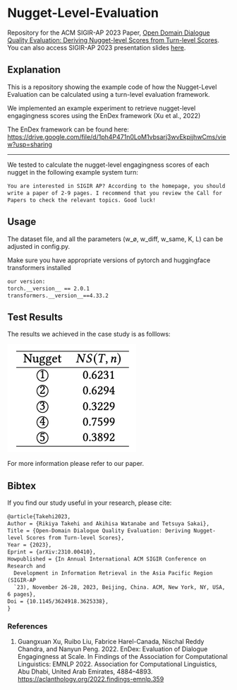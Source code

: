 # Nugget-Level-Evaluation

Repository for the ACM SIGIR-AP 2023 Paper, [Open Domain Dialogue Quality Evaluation: Deriving Nugget-level Scores from Turn-level Scores](https://dl.acm.org/doi/10.1145/3624918.3625338). You can also access SIGIR-AP 2023 presentation slides [here](https://akihisa-watanabe.github.io/files/Slide_Open-Domain_Dialogue_Quality_Evaluation__Deriving_Nugget-level_Scores_from_Turn-level_Scores.pdf).

## Explanation

This is a repository showing the example code of how the Nugget-Level Evaluation can be calculated using a turn-level evaluation framework.

We implemented an example experiment to retrieve nugget-level engagingness scores using the EnDex framework (Xu et al., 2022)

The EnDex framework can be found here:
https://drive.google.com/file/d/1ph4P471n0LoM1vbsarj3wvEkpijhwCms/view?usp=sharing

---
We tested to calculate the nugget-level engagingness scores of each nugget in the following example system turn:

```
You are interested in SIGIR AP? According to the homepage, you should write a paper of 2-9 pages. I recommend that you review the Call for Papers to check the relevant topics. Good luck!
```

## Usage
The dataset file, and all the parameters (w_ø, w_diff, w_same, K, L) can be adjusted in config.py.

Make sure you have appropriate versions of pytorch and huggingface transformers installed

```
our version:
torch.__version__ == 2.0.1
transformers.__version__==4.33.2
```

## Test Results
The results we achieved in the case study is as folllows:

![test results](https://github.com/RikiyaT/Nugget-Level-Evaluation/blob/main/testresults.png)

For more information please refer to our paper.

## Bibtex
If you find our study useful in your research, please cite:
```
@article{Takehi2023,
Author = {Rikiya Takehi and Akihisa Watanabe and Tetsuya Sakai},
Title = {Open-Domain Dialogue Quality Evaluation: Deriving Nugget-level Scores from Turn-level Scores},
Year = {2023},
Eprint = {arXiv:2310.00410},
Howpublished = {In Annual International ACM SIGIR Conference on Research and
  Development in Information Retrieval in the Asia Pacific Region (SIGIR-AP
  `23), November 26-28, 2023, Beijing, China. ACM, New York, NY, USA, 6 pages},
Doi = {10.1145/3624918.3625338},
}
```

### References
1. Guangxuan Xu, Ruibo Liu, Fabrice Harel-Canada, Nischal Reddy Chandra, and
Nanyun Peng. 2022. EnDex: Evaluation of Dialogue Engagingness at Scale. In
Findings of the Association for Computational Linguistics: EMNLP 2022. Association
for Computational Linguistics, Abu Dhabi, United Arab Emirates, 4884–4893. https://aclanthology.org/2022.findings-emnlp.359
